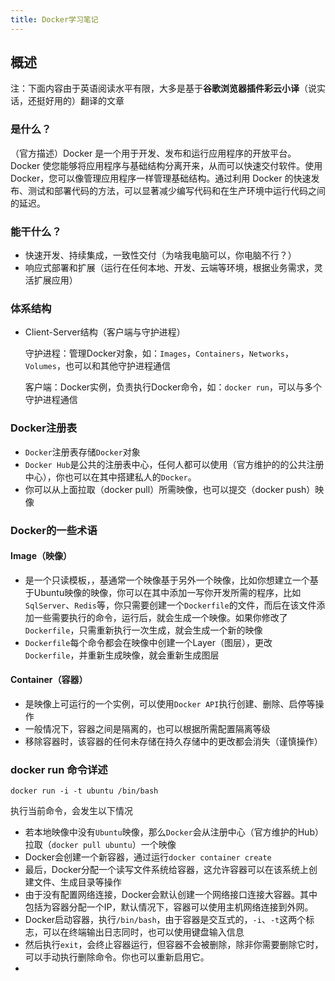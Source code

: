 ```yaml
---
title: Docker学习笔记
---
```



## 概述

注：下面内容由于英语阅读水平有限，大多是基于**谷歌浏览器插件彩云小译**（说实话，还挺好用的）翻译的文章

### 是什么？

（官方描述）Docker 是一个用于开发、发布和运行应用程序的开放平台。Docker 使您能够将应用程序与基础结构分离开来，从而可以快速交付软件。使用 Docker，您可以像管理应用程序一样管理基础结构。通过利用 Docker 的快速发布、测试和部署代码的方法，可以显著减少编写代码和在生产环境中运行代码之间的延迟。

### 能干什么？

+ 快速开发、持续集成，一致性交付（为啥我电脑可以，你电脑不行？）
+ 响应式部署和扩展（运行在任何本地、开发、云端等环境，根据业务需求，灵活扩展应用）

### 体系结构

+ Client-Server结构（客户端与守护进程）

  守护进程：管理Docker对象，如：`Images`，`Containers`，`Networks`，`Volumes`，也可以和其他守护进程通信

  客户端：Docker实例，负责执行Docker命令，如：`docker run`，可以与多个守护进程通信

### Docker注册表

+ `Docker`注册表存储`Docker`对象
+ `Docker Hub`是公共的注册表中心，任何人都可以使用（官方维护的的公共注册中心），你也可以在其中搭建私人的`Docker`。
+ 你可以从上面拉取（docker pull）所需映像，也可以提交（docker push）映像

### Docker的一些术语

#### Image（映像）

+ 是一个只读模板，，基通常一个映像基于另外一个映像，比如你想建立一个基于Ubuntu映像的映像，你可以在其中添加一写你开发所需的程序，比如`SqlServer`、`Redis`等，你只需要创建一个`Dockerfile`的文件，而后在该文件添加一些需要执行的命令，运行后，就会生成一个映像。如果你修改了`Dockerfile`，只需重新执行一次生成，就会生成一个新的映像
+ `Dockerfile`每个命令都会在映像中创建一个Layer（图层），更改`Dockerfile`，并重新生成映像，就会重新生成图层

#### Container（容器）

+ 是映像上可运行的一个实例，可以使用`Docker API`执行创建、删除、启停等操作
+ 一般情况下，容器之间是隔离的，也可以根据所需配置隔离等级
+ 移除容器时，该容器的任何未存储在持久存储中的更改都会消失（谨慎操作）

### docker run 命令详述

```
docker run -i -t ubuntu /bin/bash
```

执行当前命令，会发生以下情况

+ 若本地映像中没有`Ubuntu`映像，那么`Docker`会从注册中心（官方维护的Hub）拉取（`docker pull ubuntu`）一个映像
+ Docker会创建一个新容器，通过运行`docker container create`
+ 最后，Docker分配一个读写文件系统给容器，这允许容器可以在该系统上创建文件、生成目录等操作
+ 由于没有配置网络连接，Docker会默认创建一个网络接口连接大容器。其中包括为容器分配一个IP，默认情况下，容器可以使用主机网络连接到外网。
+ Docker启动容器，执行`/bin/bash`，由于容器是交互式的，`-i`、`-t`这两个标志，可以在终端输出日志同时，也可以使用键盘输入信息
+ 然后执行`exit`，会终止容器运行，但容器不会被删除，除非你需要删除它时，可以手动执行删除命令。你也可以重新启用它。
+ 


